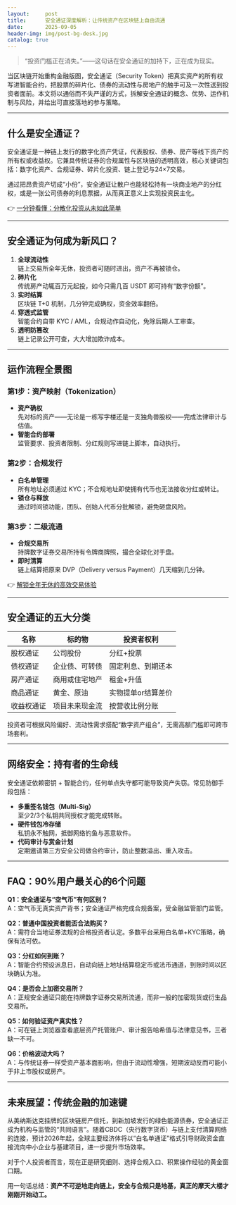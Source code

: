```yaml
---
layout:     post
title:      安全通证深度解析：让传统资产在区块链上自由流通
date:       2025-09-05
header-img: img/post-bg-desk.jpg
catalog: true
---
```


> “投资门槛正在消失。”——这句话在安全通证的加持下，正在成为现实。

当区块链开始重构金融版图，安全通证（Security Token）把真实资产的所有权写进智能合约，把股票的碎片化、债券的流动性与房地产的触手可及一次性送到投资者面前。本文将以通俗而不失严谨的方式，拆解安全通证的概念、优势、运作机制与风险，并给出可直接落地的参与策略。

---

## 什么是安全通证？

安全通证是一种链上发行的数字化资产凭证，代表股权、债券、房产等线下资产的所有权或收益权。它兼具传统证券的合规属性与区块链的透明高效，核心关键词包括：数字化资产、合规证券、碎片化投资、链上登记与24×7交易。

通过把昂贵资产切成“小份”，安全通证让散户也能轻松持有一块商业地产的分红权，或是一张公司债券的利息票据，从而真正意义上实现投资民主化。

👉 [一分钟看懂：分散化投资从未如此简单](https://okxdog.com/)

---

## 安全通证为何成为新风口？

1. **全球流动性**  
   链上交易所全年无休，投资者可随时进出，资产不再被锁仓。
2. **碎片化**  
   传统房产动辄百万元起投，如今只需几百 USDT 即可持有“数字份额”。
3. **实时结算**  
   区块链 T+0 机制，几分钟完成确权，资金效率翻倍。
4. **穿透式监管**  
   智能合约自带 KYC / AML，合规动作自动化，免除后期人工审查。
5. **透明防篡改**  
   链上记录公开可查，大大增加欺诈成本。

---

## 运作流程全景图

### 第1步：资产映射（Tokenization）

- **资产确权**  
  先对标的资产——无论是一栋写字楼还是一支独角兽股权——完成法律审计与估值。
- **智能合约部署**  
  监管要求、投资者限制、分红规则写进链上脚本，自动执行。

### 第2步：合规发行

- **白名单管理**  
  所有地址必须通过 KYC；不合规地址即使拥有代币也无法接收分红或转让。
- **锁仓与释放**  
  通过时间锁功能，团队、创始人代币分批解锁，避免砸盘风险。

### 第3步：二级流通

- **合规交易所**  
  持牌数字证券交易所持有令牌商牌照，撮合全球化对手盘。
- **即时清算**  
  链上结算把原来 DVP（Delivery versus Payment）几天缩到几分钟。

👉 [解锁全年无休的高效交易体验](https://okxdog.com/)

---

## 安全通证的五大分类

| 名称 | 标的物 | 投资者权利 |
|---|---|---|
| 股权通证 | 公司股份 | 分红+投票 |
| 债权通证 | 企业债、可转债 | 固定利息、到期还本 |
| 房产通证 | 商用或住宅地产 | 租金+升值 |
| 商品通证 | 黄金、原油 | 实物提单or结算差价 |
| 收益权通证 | 项目未来现金流 | 按营收比例分账 |

投资者可根据风险偏好、流动性需求搭配“数字资产组合”，无需高额门槛即可跨市场套利。

---

## 网络安全：持有者的生命线

安全通证依赖密钥 + 智能合约，任何单点失守都可能导致资产失窃。常见防御手段包括：

- **多重签名钱包（Multi-Sig）**  
  至少2/3个私钥共同授权才能完成转账。
- **硬件钱包冷存储**  
  私钥永不触网，抵御网络钓鱼与恶意软件。
- **代码审计与赏金计划**  
  定期邀请第三方安全公司做合约审计，防止整数溢出、重入攻击。

---

## FAQ：90%用户最关心的6个问题

**Q1：安全通证与“空气币”有何区别？**  
A：空气币无真实资产背书；安全通证严格完成合规备案，受金融监管部门监管。

**Q2：普通中国投资者能否合法购买？**  
A：需符合当地证券法规的合格投资者认定。多数平台采用白名单+KYC策略，确保有法可依。

**Q3：分红如何到账？**  
A：智能合约预设派息日，自动向链上地址结算稳定币或法币通道，到账时间以区块确认为准。

**Q4：是否会上加密交易所？**  
A：正规安全通证只能在持牌数字证券交易所流通，而非一般的加密现货或衍生品交易所。

**Q5：如何验证资产真实性？**  
A：可在链上浏览器查看底层资产托管账户、审计报告哈希值与法律意见书，三者缺一不可。

**Q6：价格波动大吗？**  
A：与传统证券一样受资产基本面影响，但由于流动性增强，短期波动反而可能小于非上市股权或房产。

---

## 未来展望：传统金融的加速键

从美纳斯达克挂牌的区块链房产信托，到新加坡发行的绿色能源债券，安全通证正成为机构与监管的“共同语言”。随着CBDC（央行数字货币）与链上支付清算网络的连接，预计2026年起，全球主要经济体将以“白名单通证”格式引导财政资金直接流向中小企业与基建项目，进一步提升市场效率。  

对于个人投资者而言，现在正是研究细则、选择合规入口、积累操作经验的黄金窗口期。  

用一句话总结：**资产不可逆地走向链上，安全与合规只是地基，真正的摩天大楼才刚刚开始动工。**